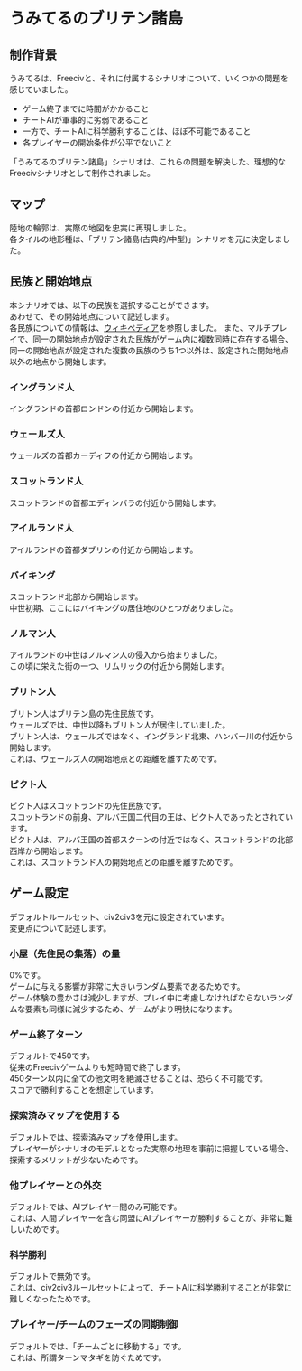 # うみてるのブリテン諸島
## 制作背景
うみてるは、Freecivと、それに付属するシナリオについて、いくつかの問題を感じていました。
- ゲーム終了までに時間がかかること
- チートAIが軍事的に劣弱であること
- 一方で、チートAIに科学勝利することは、ほぼ不可能であること
- 各プレイヤーの開始条件が公平でないこと

「うみてるのブリテン諸島」シナリオは、これらの問題を解決した、理想的なFreecivシナリオとして制作されました。
## マップ
陸地の輪郭は、実際の地図を忠実に再現しました。  
各タイルの地形種は、「ブリテン諸島(古典的/中型)」シナリオを元に決定しました。
## 民族と開始地点
本シナリオでは、以下の民族を選択することができます。  
あわせて、その開始地点について記述します。  
各民族についての情報は、[ウィキペディア](https://ja.wikipedia.org/wiki/%E3%83%A1%E3%82%A4%E3%83%B3%E3%83%9A%E3%83%BC%E3%82%B8)を参照しました。
また、マルチプレイで、同一の開始地点が設定された民族がゲーム内に複数同時に存在する場合、同一の開始地点が設定された複数の民族のうち1つ以外は、設定された開始地点以外の地点から開始します。
### イングランド人
イングランドの首都ロンドンの付近から開始します。
### ウェールズ人
ウェールズの首都カーディフの付近から開始します。
### スコットランド人
スコットランドの首都エディンバラの付近から開始します。
### アイルランド人
アイルランドの首都ダブリンの付近から開始します。
### バイキング
スコットランド北部から開始します。  
中世初期、ここにはバイキングの居住地のひとつがありました。
### ノルマン人
アイルランドの中世はノルマン人の侵入から始まりました。  
この頃に栄えた街の一つ、リムリックの付近から開始します。
### ブリトン人
ブリトン人はブリテン島の先住民族です。  
ウェールズでは、中世以降もブリトン人が居住していました。  
ブリトン人は、ウェールズではなく、イングランド北東、ハンバー川の付近から開始します。  
これは、ウェールズ人の開始地点との距離を離すためです。
### ピクト人
ピクト人はスコットランドの先住民族です。  
スコットランドの前身、アルバ王国二代目の王は、ピクト人であったとされています。  
ピクト人は、アルバ王国の首都スクーンの付近ではなく、スコットランドの北部西岸から開始します。  
これは、スコットランド人の開始地点との距離を離すためです。
## ゲーム設定
デフォルトルールセット、civ2civ3を元に設定されています。  
変更点について記述します。
### 小屋（先住民の集落）の量
0%です。  
ゲームに与える影響が非常に大きいランダム要素であるためです。  
ゲーム体験の豊かさは減少しますが、プレイ中に考慮しなければならないランダムな要素も同様に減少するため、ゲームがより明快になります。
### ゲーム終了ターン
デフォルトで450です。  
従来のFreecivゲームよりも短時間で終了します。  
450ターン以内に全ての他文明を絶滅させることは、恐らく不可能です。  
スコアで勝利することを想定しています。
### 探索済みマップを使用する
デフォルトでは、探索済みマップを使用します。  
プレイヤーがシナリオのモデルとなった実際の地理を事前に把握している場合、探索するメリットが少ないためです。
### 他プレイヤーとの外交
デフォルトでは、AIプレイヤー間のみ可能です。  
これは、人間プレイヤーを含む同盟にAIプレイヤーが勝利することが、非常に難しいためです。
### 科学勝利
デフォルトで無効です。  
これは、civ2civ3ルールセットによって、チートAIに科学勝利することが非常に難しくなったためです。
### プレイヤー/チームのフェーズの同期制御
デフォルトでは、「チームごとに移動する」です。  
これは、所謂ターンマタギを防ぐためです。
